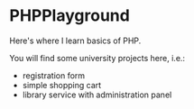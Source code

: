 # PHPPlayground

Here's where I learn basics of PHP.

You will find some university projects here, i.e.:

* registration form
* simple shopping cart
* library service with administration panel
